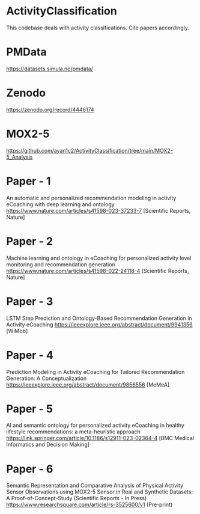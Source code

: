 # ActivityClassification
This codebase deals with activity classifications. Cite papers accordingly.

# PMData
https://datasets.simula.no/pmdata/

# Zenodo
https://zenodo.org/record/4446174

# MOX2-5
https://github.com/ayan1c2/ActivityClassification/tree/main/MOX2-5_Analysis

# Paper - 1
An automatic and personalized recommendation modeling in activity eCoaching with deep learning and ontology
https://www.nature.com/articles/s41598-023-37233-7 [Scientific Reports, Nature]

# Paper - 2
Machine learning and ontology in eCoaching for personalized activity level monitoring and recommendation generation
https://www.nature.com/articles/s41598-022-24118-4 [Scientific Reports, Nature]

# Paper - 3
LSTM Step Prediction and Ontology-Based Recommendation Generation in Activity eCoaching
https://ieeexplore.ieee.org/abstract/document/9941356 [WiMob]

# Paper - 4
Prediction Modeling in Activity eCoaching for Tailored Recommendation Generation: A Conceptualization
https://ieeexplore.ieee.org/abstract/document/9856556 [MeMeA]

# Paper - 5
AI and semantic ontology for personalized activity eCoaching in healthy lifestyle recommendations: a meta-heuristic approach
https://link.springer.com/article/10.1186/s12911-023-02364-4 [BMC Medical Informatics and Decision Making]

# Paper - 6
Semantic Representation and Comparative Analysis of Physical Activity Sensor Observations using MOX2-5 Sensor in Real and Synthetic Datasets: A Proof-of-Concept-Study (Scientific Reports - In Press)
https://www.researchsquare.com/article/rs-3525600/v1 (Pre-print)
